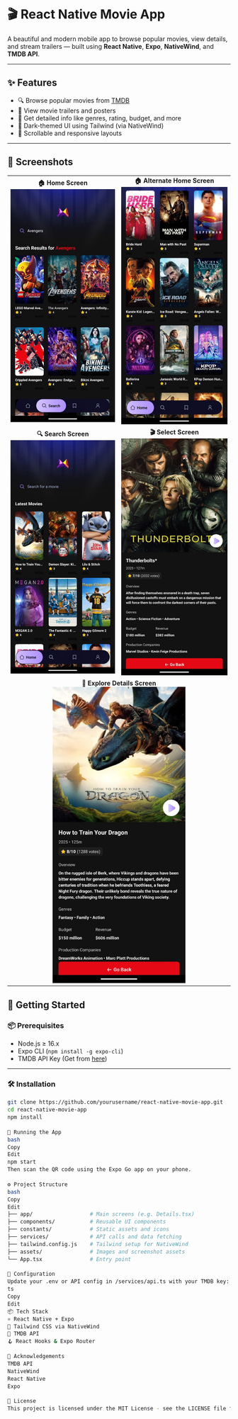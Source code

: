 # 🎬 React Native Movie App

A beautiful and modern mobile app to browse popular movies, view details, and stream trailers — built using **React Native**, **Expo**, **NativeWind**, and **TMDB API**.


---

## ✨ Features

- 🔍 Browse popular movies from [TMDB](https://www.themoviedb.org/)
- 🎥 View movie trailers and posters
- 📄 Get detailed info like genres, rating, budget, and more
- 🎨 Dark-themed UI using Tailwind (via NativeWind)
- 🔁 Scrollable and responsive layouts

---
## 📸 Screenshots

<table>
  <tr>
    <td align="center">
      <strong>🏠 Home Screen</strong><br>
      <img src="./assets/Screenshots/Homepage.jpeg" width="300"/>
    </td>
    <td align="center">
      <strong>🏠 Alternate Home Screen</strong><br>
      <img src="./assets/Screenshots/Homepagee.jpeg" width="300"/>
    </td>
  </tr>
  <tr>
    <td align="center">
      <strong>🔍 Search Screen</strong><br>
      <img src="./assets/Screenshots/Search.jpeg" width="300"/>
    </td>
    <td align="center">
      <strong>🎬 Select Screen</strong><br>
      <img src="./assets/Screenshots/Select.jpeg" width="300"/>
    </td>
  </tr>
  <tr>
    <td align="center" colspan="2">
      <strong>🧾 Explore Details Screen</strong><br>
      <img src="./assets/Screenshots/explore.jpeg" width="300"/>
    </td>
  </tr>
</table>


## 🚀 Getting Started

### 📦 Prerequisites

- Node.js ≥ 16.x
- Expo CLI (`npm install -g expo-cli`)
- TMDB API Key (Get from [here](https://www.themoviedb.org/documentation/api))

---

### 🛠 Installation

```bash
git clone https://github.com/yourusername/react-native-movie-app.git
cd react-native-movie-app
npm install

🧪 Running the App
bash
Copy
Edit
npm start
Then scan the QR code using the Expo Go app on your phone.

⚙️ Project Structure
bash
Copy
Edit
├── app/                  # Main screens (e.g. Details.tsx)
├── components/           # Reusable UI components
├── constants/            # Static assets and icons
├── services/             # API calls and data fetching
├── tailwind.config.js    # Tailwind setup for NativeWind
├── assets/               # Images and screenshot assets
└── App.tsx               # Entry point

🔧 Configuration
Update your .env or API config in /services/api.ts with your TMDB key:
ts
Copy
Edit
📦 Tech Stack
⚛️ React Native + Expo
🎨 Tailwind CSS via NativeWind
🔌 TMDB API
🪝 React Hooks & Expo Router

🙌 Acknowledgements
TMDB API
NativeWind
React Native
Expo

📄 License
This project is licensed under the MIT License - see the LICENSE file for details.
